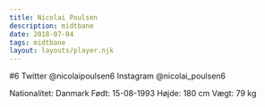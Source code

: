 ```yaml
---
title: Nicolai Poulsen
description: midtbane
date: 2018-07-04
tags: midtbane
layout: layouts/player.njk
---
```

#6
Twitter @nicolaipoulsen6
Instagram @nicolai_poulsen6

Nationalitet: Danmark
Født: 15-08-1993
Højde: 180 cm
Vægt: 79 kg
